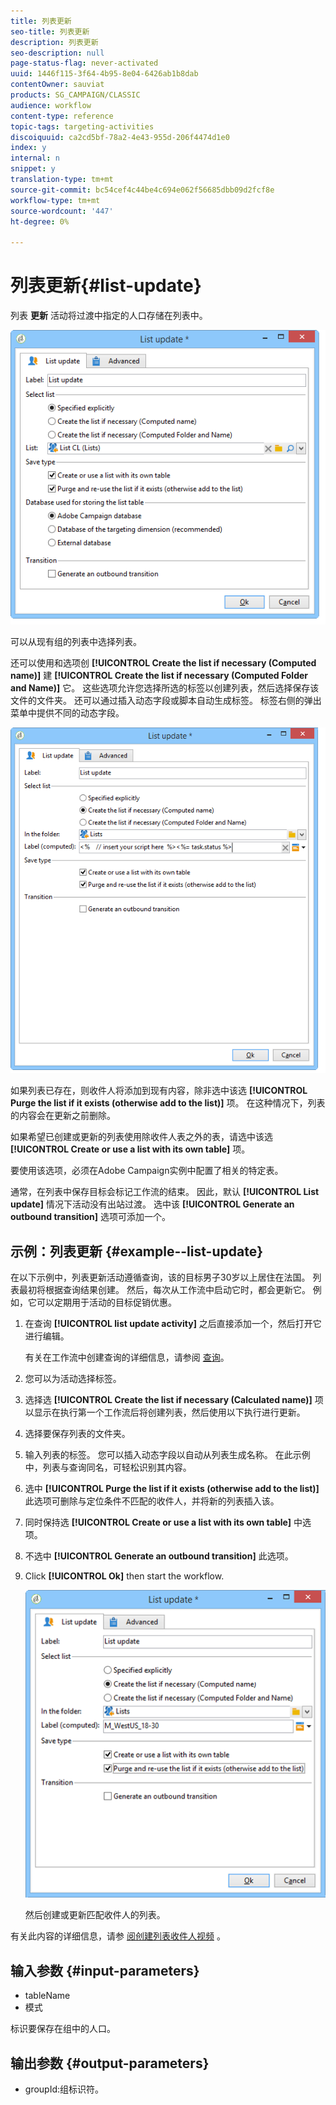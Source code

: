 ```yaml
---
title: 列表更新
seo-title: 列表更新
description: 列表更新
seo-description: null
page-status-flag: never-activated
uuid: 1446f115-3f64-4b95-8e04-6426ab1b8dab
contentOwner: sauviat
products: SG_CAMPAIGN/CLASSIC
audience: workflow
content-type: reference
topic-tags: targeting-activities
discoiquuid: ca2cd5bf-78a2-4e43-955d-206f4474d1e0
index: y
internal: n
snippet: y
translation-type: tm+mt
source-git-commit: bc54cef4c44be4c694e062f56685dbb09d2fcf8e
workflow-type: tm+mt
source-wordcount: '447'
ht-degree: 0%

---
```



# 列表更新{#list-update}

列表 **更新** 活动将过渡中指定的人口存储在列表中。

![](assets/s_user_segmentation_update_group.png)

可以从现有组的列表中选择列表。

还可以使用和选项创 **[!UICONTROL Create the list if necessary (Computed name)]** 建 **[!UICONTROL Create the list if necessary (Computed Folder and Name)]** 它。 这些选项允许您选择所选的标签以创建列表，然后选择保存该文件的文件夹。 还可以通过插入动态字段或脚本自动生成标签。 标签右侧的弹出菜单中提供不同的动态字段。

![](assets/s_user_segmentation_update_list_calc.png)

如果列表已存在，则收件人将添加到现有内容，除非选中该选 **[!UICONTROL Purge the list if it exists (otherwise add to the list)]** 项。 在这种情况下，列表的内容会在更新之前删除。

如果希望已创建或更新的列表使用除收件人表之外的表，请选中该选 **[!UICONTROL Create or use a list with its own table]** 项。

要使用该选项，必须在Adobe Campaign实例中配置了相关的特定表。

通常，在列表中保存目标会标记工作流的结束。 因此，默认 **[!UICONTROL List update]** 情况下活动没有出站过渡。 选中该 **[!UICONTROL Generate an outbound transition]** 选项可添加一个。

## 示例：列表更新 {#example--list-update}

在以下示例中，列表更新活动遵循查询，该的目标男子30岁以上居住在法国。 列表最初将根据查询结果创建。 然后，每次从工作流中启动它时，都会更新它。 例如，它可以定期用于活动的目标促销优惠。

1. 在查询 **[!UICONTROL list update activity]** 之后直接添加一个，然后打开它进行编辑。

   有关在工作流中创建查询的详细信息，请参阅 [查询](../../workflow/using/query.md)。

1. 您可以为活动选择标签。
1. 选择选 **[!UICONTROL Create the list if necessary (Calculated name)]** 项以显示在执行第一个工作流后将创建列表，然后使用以下执行进行更新。
1. 选择要保存列表的文件夹。
1. 输入列表的标签。 您可以插入动态字段以自动从列表生成名称。 在此示例中，列表与查询同名，可轻松识别其内容。
1. 选中 **[!UICONTROL Purge the list if it exists (otherwise add to the list)]** 此选项可删除与定位条件不匹配的收件人，并将新的列表插入该。
1. 同时保持选 **[!UICONTROL Create or use a list with its own table]** 中选项。
1. 不选中 **[!UICONTROL Generate an outbound transition]** 此选项。
1. Click **[!UICONTROL Ok]** then start the workflow.

   ![](assets/s_user_segmentation_update_list_calc_example.png)

   然后创建或更新匹配收件人的列表。

有关此内容的详细信息，请参 [阅创建列表收件人视频](https://docs.adobe.com/content/help/en/campaign-classic-learn/tutorials/profile-management/creating-a-list-of-recipients.html) 。

## 输入参数 {#input-parameters}

* tableName
* 模式

标识要保存在组中的人口。

## 输出参数 {#output-parameters}

* groupId:组标识符。
